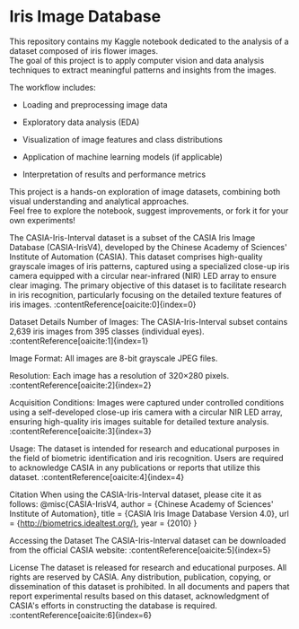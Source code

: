 # Iris Image Database

This repository contains my Kaggle notebook dedicated to the analysis of a dataset composed of iris flower images.  
The goal of this project is to apply computer vision and data analysis techniques to extract meaningful patterns and insights from the images.

The workflow includes:
- Loading and preprocessing image data
  
- Exploratory data analysis (EDA)
  
- Visualization of image features and class distributions
  
- Application of machine learning models (if applicable)
  
- Interpretation of results and performance metrics

This project is a hands-on exploration of image datasets, combining both visual understanding and analytical approaches.  
Feel free to explore the notebook, suggest improvements, or fork it for your own experiments!


The CASIA-Iris-Interval dataset is a subset of the CASIA Iris Image Database (CASIA-IrisV4), developed by the Chinese Academy of Sciences' Institute of Automation (CASIA). This dataset comprises high-quality grayscale images of iris patterns, captured using a specialized close-up iris camera equipped with a circular near-infrared (NIR) LED array to ensure clear imaging. The primary objective of this dataset is to facilitate research in iris recognition, particularly focusing on the detailed texture features of iris images. :contentReference[oaicite:0]{index=0}

Dataset Details
Number of Images: The CASIA-Iris-Interval subset contains 2,639 iris images from 395 classes (individual eyes). :contentReference[oaicite:1]{index=1}

Image Format: All images are 8-bit grayscale JPEG files.

Resolution: Each image has a resolution of 320×280 pixels. :contentReference[oaicite:2]{index=2}

Acquisition Conditions: Images were captured under controlled conditions using a self-developed close-up iris camera with a circular NIR LED array, ensuring high-quality iris images suitable for detailed texture analysis. :contentReference[oaicite:3]{index=3}

Usage: The dataset is intended for research and educational purposes in the field of biometric identification and iris recognition. Users are required to acknowledge CASIA in any publications or reports that utilize this dataset. :contentReference[oaicite:4]{index=4}

Citation
When using the CASIA-Iris-Interval dataset, please cite it as follows:
@misc{CASIA-IrisV4, author = {Chinese Academy of Sciences' Institute of Automation}, title = {CASIA Iris Image Database Version 4.0}, url = {http://biometrics.idealtest.org/}, year = {2010} }

Accessing the Dataset
The CASIA-Iris-Interval dataset can be downloaded from the official CASIA website: :contentReference[oaicite:5]{index=5}

License
The dataset is released for research and educational purposes. All rights are reserved by CASIA. Any distribution, publication, copying, or dissemination of this dataset is prohibited. In all documents and papers that report experimental results based on this dataset, acknowledgment of CASIA's efforts in constructing the database is required. :contentReference[oaicite:6]{index=6}
